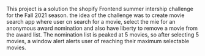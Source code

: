 This project is a solution the shopify Frontend summer intership challenge for the Fall 2021 season. the idea of the challenge was to create  movie search app where user cn search for a movie, select the mie for an anonymous award nomination and also have liberty to remove a movie from the award list. The nomination list is peaked at 5 movies, so after selecting 5 movies, a window alert alerts user of reaching their maximum selectable movies.
